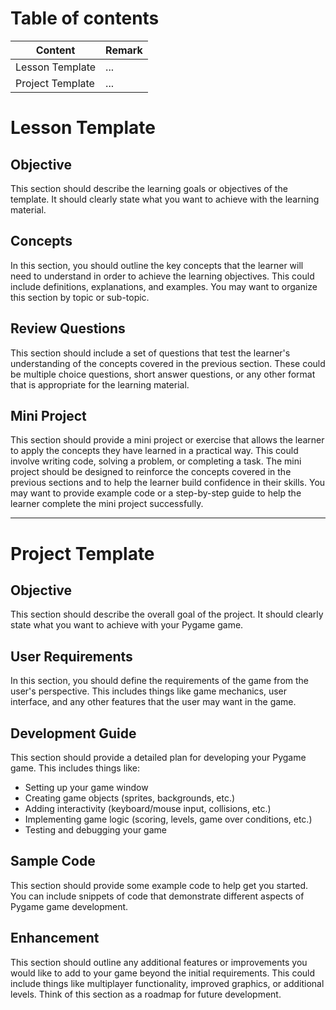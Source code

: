 # Table of contents

| Content          | Remark |
| ---------------- | ------ |
| Lesson Template  | ...    |
| Project Template | ...    |

# Lesson Template

## Objective

This section should describe the learning goals or objectives of the template. It should clearly state what you want to achieve with the learning material.

## Concepts

In this section, you should outline the key concepts that the learner will need to understand in order to achieve the learning objectives. This could include definitions, explanations, and examples. You may want to organize this section by topic or sub-topic.

## Review Questions

This section should include a set of questions that test the learner's understanding of the concepts covered in the previous section. These could be multiple choice questions, short answer questions, or any other format that is appropriate for the learning material.

## Mini Project

This section should provide a mini project or exercise that allows the learner to apply the concepts they have learned in a practical way. This could involve writing code, solving a problem, or completing a task. The mini project should be designed to reinforce the concepts covered in the previous sections and to help the learner build confidence in their skills. You may want to provide example code or a step-by-step guide to help the learner complete the mini project successfully.

---

# Project Template

## Objective

This section should describe the overall goal of the project. It should clearly state what you want to achieve with your Pygame game.

## User Requirements

In this section, you should define the requirements of the game from the user's perspective. This includes things like game mechanics, user interface, and any other features that the user may want in the game.

## Development Guide

This section should provide a detailed plan for developing your Pygame game. This includes things like:

- Setting up your game window
- Creating game objects (sprites, backgrounds, etc.)
- Adding interactivity (keyboard/mouse input, collisions, etc.)
- Implementing game logic (scoring, levels, game over conditions, etc.)
- Testing and debugging your game

## Sample Code

This section should provide some example code to help get you started. You can include snippets of code that demonstrate different aspects of Pygame game development.

## Enhancement

This section should outline any additional features or improvements you would like to add to your game beyond the initial requirements. This could include things like multiplayer functionality, improved graphics, or additional levels. Think of this section as a roadmap for future development.
